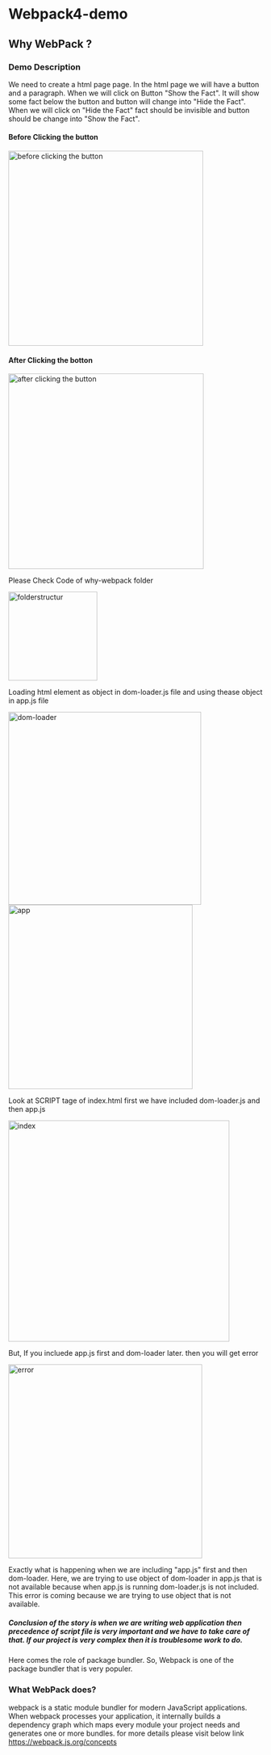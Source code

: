 # Webpack4-demo
## Why WebPack ?
### Demo Description

We need to create a html page page. In the html page we will have a button and a paragraph.
When we will click on Button "Show the Fact". It will show some fact below the button and
button will change into "Hide the Fact". When we will click on "Hide the Fact" fact should
be invisible and button should be change into "Show the Fact".

#### Before Clicking the button

<img width="386" alt="before clicking the button" src="https://user-images.githubusercontent.com/27186815/42442693-fb056efe-8388-11e8-8176-338512554f07.PNG">

#### After Clicking the botton

<img width="387" alt="after clicking the button" src="https://user-images.githubusercontent.com/27186815/42442686-f1a3a6b4-8388-11e8-8b95-39134116612f.PNG">

Please Check Code of why-webpack folder

  <img width="176" alt="folderstructur" src="https://user-images.githubusercontent.com/27186815/42441053-f5b82c74-8384-11e8-8020-a827e0e5cd39.png">
  
Loading html element as object in  dom-loader.js file and using thease object in app.js file
  
   <img width="382" alt="dom-loader" src="https://user-images.githubusercontent.com/27186815/42441519-03c59b66-8386-11e8-9f2e-e2c58fd52fb6.PNG">
   
   <img width="365" alt="app" src="https://user-images.githubusercontent.com/27186815/42443372-f1772704-838a-11e8-8cb9-e7d23bbad7ed.PNG">

Look at SCRIPT tage of index.html first we have included dom-loader.js and then app.js 

<img width="438" alt="index" src="https://user-images.githubusercontent.com/27186815/42443934-72d603e6-838c-11e8-8736-f6bd08414cda.png">

But, If you incluede app.js first and dom-loader later. then you will get error
 
 <img width="384" alt="error" src="https://user-images.githubusercontent.com/27186815/42444389-95b012a2-838d-11e8-92a3-106cb80e1cd6.PNG">
 
Exactly what is happening when we are including "app.js" first and then dom-loader. Here, we are trying to use object of dom-loader in app.js that is not available because when app.js is running dom-loader.js is not included. This error is coming because we are trying to use object that is not available.

##### Conclusion of the story is when we are writing web application then precedence of script file is very important and we have to take care of that. If our project is very complex then it is troublesome work to do.

Here comes the role of package bundler. So, Webpack is one of the package bundler that is very populer.
### What WebPack does?
webpack is a static module bundler for modern JavaScript applications. When webpack processes your application, it internally builds a dependency graph which maps every module your project needs and generates one or more bundles.
for more details please visit below link
https://webpack.js.org/concepts

